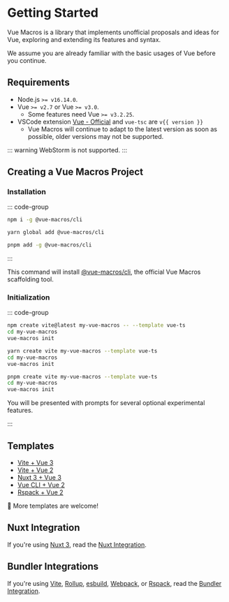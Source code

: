 <script setup>
import { version } from 'vue-tsc/package.json'
</script>

# Getting Started

Vue Macros is a library that implements unofficial proposals and ideas for Vue,
exploring and extending its features and syntax.

We assume you are already familiar with the basic usages of Vue before you continue.

## Requirements

- Node.js `>= v16.14.0`.
- Vue `>= v2.7` or Vue `>= v3.0`.
  - Some features need Vue `>= v3.2.25`.
- VSCode extension [Vue - Official](https://marketplace.visualstudio.com/items?itemName=Vue.volar) and `vue-tsc` are <code>v{{ version }}</code>
  - Vue Macros will continue to adapt to the latest version as soon as possible, older versions may not be supported.

::: warning
WebStorm is not supported.
:::

## Creating a Vue Macros Project

### Installation

::: code-group

```bash [npm]
npm i -g @vue-macros/cli
```

```bash [yarn]
yarn global add @vue-macros/cli
```

```bash [pnpm]
pnpm add -g @vue-macros/cli
```

:::

This command will install [@vue-macros/cli](https://github.com/vue-macros/vue-macros-cli), the official Vue Macros scaffolding tool.

### Initialization

::: code-group

```bash [npm]
npm create vite@latest my-vue-macros -- --template vue-ts
cd my-vue-macros
vue-macros init
```

```bash [yarn]
yarn create vite my-vue-macros --template vue-ts
cd my-vue-macros
vue-macros init
```

```bash [pnpm]
pnpm create vite my-vue-macros --template vue-ts
cd my-vue-macros
vue-macros init
```

You will be presented with prompts for several optional experimental features.

:::

## Templates

- [Vite + Vue 3](https://github.com/vue-macros/vite)
- [Vite + Vue 2](https://github.com/vue-macros/vue-macros/tree/main/playground/vue2)
- [Nuxt 3 + Vue 3](https://github.com/vue-macros/nuxt)
- [Vue CLI + Vue 2](https://github.com/vue-macros/vue2-vue-cli)
- [Rspack + Vue 2](https://github.com/vue-macros/vue2-rspack)

🌟 More templates are welcome!

## Nuxt Integration

If you're using [Nuxt 3](https://nuxt.com/), read the [Nuxt Integration](./nuxt-integration.md).

## Bundler Integrations

If you're using [Vite](https://vitejs.dev/), [Rollup](https://rollupjs.org/), [esbuild](https://esbuild.github.io/), [Webpack](https://webpack.js.org/), or [Rspack](https://www.rspack.dev/), read the [Bundler Integration](./bundler-integration.md).
